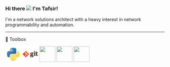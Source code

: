 ### Hi there <img src="https://raw.githubusercontent.com/MartinHeinz/MartinHeinz/master/wave.gif" width="30px"/> I'm Tafsir!
I'm a network solutions architect with a heavy interest in network programmability and automation.

---
🧰 Toolbox

<img src="https://raw.githubusercontent.com/devicons/devicon/master/icons/python/python-original.svg" alt="python_logo" width="50" height="50"/> <img src="https://raw.githubusercontent.com/devicons/devicon/master/icons/git/git-original-wordmark.svg" alt="git_logo" width="50" height="50"/> <img src="https://cdn.worldvectorlogo.com/logos/ansible.svg" width="50" height="50"/> <img src="https://raw.githubusercontent.com/ecceman/affinity/master/svg/circle/blue/c_router2_blue.svg" width="50" height="50"/>
<img src="https://raw.githubusercontent.com/ecceman/affinity/master/svg/square/gray/sq_switch_multilayer.svg" width="50" height="50"/>

<!--
**ttafsir/ttafsir** is a ✨ _special_ ✨ repository because its `README.md` (this file) appears on your GitHub profile.

Here are some ideas to get you started:

- 🔭 I’m currently working on ...
- 🌱 I’m currently learning ...
- 👯 I’m looking to collaborate on ...
- 🤔 I’m looking for help with ...
- 💬 Ask me about ...
- 📫 How to reach me: ...
- 😄 Pronouns: ...
- ⚡ Fun fact: ...
-->
